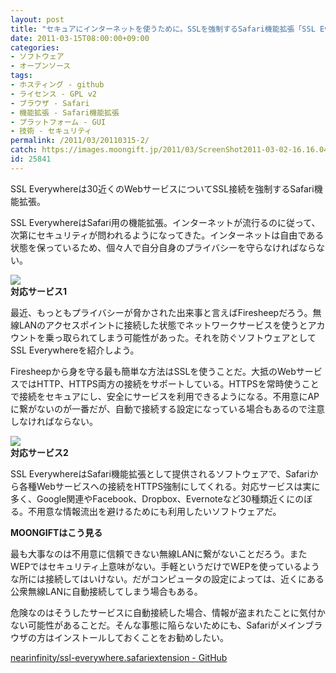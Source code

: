 ```yaml
---
layout: post
title: "セキュアにインターネットを使うために。SSLを強制するSafari機能拡張「SSL Everywhere」"
date: 2011-03-15T08:00:00+09:00
categories:
- ソフトウェア
- オープンソース
tags: 
- ホスティング - github
- ライセンス - GPL v2
- ブラウザ - Safari
- 機能拡張 - Safari機能拡張
- プラットフォーム - GUI
- 技術 - セキュリティ
permalink: /2011/03/20110315-2/
catch: https://images.moongift.jp/2011/03/ScreenShot2011-03-02-16.16.04_thumb.png
id: 25841
---
```

SSL Everywhereは30近くのWebサービスについてSSL接続を強制するSafari機能拡張。

  

SSL EverywhereはSafari用の機能拡張。インターネットが流行るのに従って、次第にセキュリティが問われるようになってきた。インターネットは自由である状態を保っているため、個々人で自分自身のプライバシーを守らなければならない。

  

![](https://images.moongift.jp/2011/03/ScreenShot2011-03-02-16.16.01_thumb.png)  
**対応サービス1**

  

最近、もっともプライバシーが脅かされた出来事と言えばFiresheepだろう。無線LANのアクセスポイントに接続した状態でネットワークサービスを使うとアカウントを乗っ取られてしまう可能性があった。それを防ぐソフトウェアとしてSSL Everywhereを紹介しよう。

  
<!--more-->  

Firesheepから身を守る最も簡単な方法はSSLを使うことだ。大抵のWebサービスではHTTP、HTTPS両方の接続をサポートしている。HTTPSを常時使うことで接続をセキュアにし、安全にサービスを利用できるようになる。不用意にAPに繋がないのが一番だが、自動で接続する設定になっている場合もあるので注意しなければならない。

  

![](https://images.moongift.jp/2011/03/ScreenShot2011-03-02-16.16.04_thumb.png)  
**対応サービス2**

  

SSL EverywhereはSafari機能拡張として提供されるソフトウェアで、Safariから各種Webサービスへの接続をHTTPS強制にしてくれる。対応サービスは実に多く、Google関連やFacebook、Dropbox、Evernoteなど30種類近くにのぼる。不用意な情報流出を避けるためにも利用したいソフトウェアだ。

  
  
  

**MOONGIFTはこう見る**

  

最も大事なのは不用意に信頼できない無線LANに繋がないことだろう。またWEPではセキュリティ上意味がない。手軽というだけでWEPを使っているような所には接続してはいけない。だがコンピュータの設定によっては、近くにある公衆無線LANに自動接続してしまう場合もある。

  

危険なのはそうしたサービスに自動接続した場合、情報が盗まれたことに気付かない可能性があることだ。そんな事態に陥らないためにも、Safariがメインブラウザの方はインストールしておくことをお勧めしたい。

  

[nearinfinity/ssl-everywhere.safariextension - GitHub](https://github.com/nearinfinity/ssl-everywhere.safariextension)

